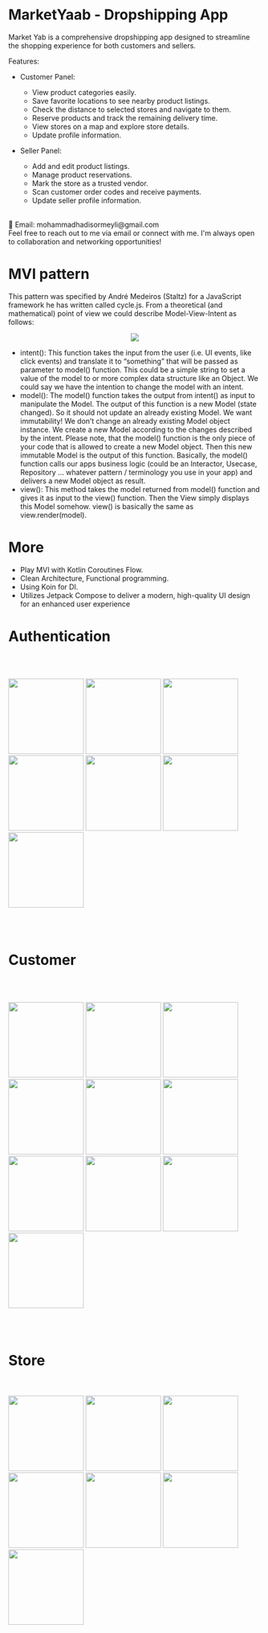 # MarketYaab - Dropshipping App

Market Yab is a comprehensive dropshipping app designed to streamline the shopping experience for both customers and sellers.

Features:
- Customer Panel:
  - View product categories easily.
  - Save favorite locations to see nearby product listings.
  - Check the distance to selected stores and navigate to them.
  - Reserve products and track the remaining delivery time.
  - View stores on a map and explore store details.
  - Update profile information.

- Seller Panel:
  - Add and edit product listings.
  - Manage product reservations.
  - Mark the store as a trusted vendor.
  - Scan customer order codes and receive payments.
  - Update seller profile information.


<br/>
📧 Email: mohammadhadisormeyli@gmail.com<br/>
Feel free to reach out to me via email or connect with me. I'm always open to collaboration and networking opportunities!

# MVI pattern
This pattern was specified by André Medeiros (Staltz) for a JavaScript framework he has written called cycle.js. From a theoretical (and mathematical) point of view we could describe Model-View-Intent as follows:
<p align="center">
<img src="https://github.com/Kotlin-Android-Open-Source/MVI-Coroutines-Flow/blob/master/MVI_diagram.png" />
</p>

* intent(): This function takes the input from the user (i.e. UI events, like click events) and translate it to “something” that will be passed as parameter to model() function. This could be a simple string to set a value of the model to or more complex data structure like an Object. We could say we have the intention to change the model with an intent.
* model(): The model() function takes the output from intent() as input to manipulate the Model. The output of this function is a new Model (state changed). So it should not update an already existing Model. We want immutability! We don’t change an already existing Model object instance. We create a new Model according to the changes described by the intent. Please note, that the model() function is the only piece of your code that is allowed to create a new Model object. Then this new immutable Model is the output of this function. Basically, the model() function calls our apps business logic (could be an Interactor, Usecase, Repository … whatever pattern / terminology you use in your app) and delivers a new Model object as result.
* view(): This method takes the model returned from model() function and gives it as input to the view() function. Then the View simply displays this Model somehow. view() is basically the same as view.render(model).

# More
* Play MVI with Kotlin Coroutines Flow.
* Clean Architecture, Functional programming.
* Using Koin for DI.
* Utilizes Jetpack Compose to deliver a modern, high-quality UI design for an enhanced user experience

# Authentication
<br/><br/>
<p float="left">
  <img src="https://github.com/HadiSormeyli/MarketYaab/blob/main/images/photo_2024-09-06_15-29-06.jpg" width="150" />
  <img src="https://github.com/HadiSormeyli/MarketYaab/blob/main/images/photo_1_2024-09-06_15-37-45.jpg" width="150" />
  <img src="https://github.com/HadiSormeyli/MarketYaab/blob/main/images/photo_2_2024-09-06_15-37-45.jpg" width="150" />
  <img src="https://github.com/HadiSormeyli/MarketYaab/blob/main/images/photo_2_2024-09-06_15-51-09.jpg" width="150" />
  <img src="https://github.com/HadiSormeyli/MarketYaab/blob/main/images/photo_3_2024-09-06_15-58-41.jpg" width="150" />
  <img src="https://github.com/HadiSormeyli/MarketYaab/blob/main/images/photo_1_2024-09-06_15-58-41.jpg" width="150" />
  <img src="https://github.com/HadiSormeyli/MarketYaab/blob/main/images/photo_3_2024-09-06_15-51-09.jpg" width="150" />
</p>
<br/><br/>

# Customer
<br/><br/>
<p float="left">
  <img src="https://github.com/HadiSormeyli/MarketYaab/blob/main/images/photo_1_2024-09-06_18-40-53.jpg" width="150" />
  <img src="https://github.com/HadiSormeyli/MarketYaab/blob/main/images/photo_2_2024-09-06_18-40-53.jpg" width="150" />
  <img src="https://github.com/HadiSormeyli/MarketYaab/blob/main/images/photo_6_2024-09-06_18-40-53.jpg" width="150" />
  <img src="https://github.com/HadiSormeyli/MarketYaab/blob/main/images/photo_2024-09-06_18-42-18.jpg" width="150" />
  <img src="https://github.com/HadiSormeyli/MarketYaab/blob/main/images/photo_4_2024-09-06_18-40-53.jpg" width="150" />
  <img src="https://github.com/HadiSormeyli/MarketYaab/blob/main/images/photo_5_2024-09-06_18-40-53.jpg" width="150" />
  <img src="https://github.com/HadiSormeyli/MarketYaab/blob/main/images/photo_3_2024-09-06_18-40-53.jpg" width="150" />
  <img src="https://github.com/HadiSormeyli/MarketYaab/blob/main/images/photo_3_2024-09-06_19-12-08.jpg" width="150" />
  <img src="https://github.com/HadiSormeyli/MarketYaab/blob/main/images/photo_2_2024-09-06_19-12-08.jpg" width="150" />
  <img src="https://github.com/HadiSormeyli/MarketYaab/blob/main/images/photo_1_2024-09-06_19-12-08.jpg" width="150" />
</p>
<br/><br/>


# Store
<br/><br/>
 <img src="https://github.com/HadiSormeyli/MarketYaab/blob/main/images/photo_5_2024-09-06_19-21-47.jpg" width="150" />
  <img src="https://github.com/HadiSormeyli/MarketYaab/blob/main/images/photo_2_2024-09-06_19-21-47.jpg" width="150" />
  <img src="https://github.com/HadiSormeyli/MarketYaab/blob/main/images/photo_3_2024-09-06_19-21-47.jpg" width="150" />
  <img src="https://github.com/HadiSormeyli/MarketYaab/blob/main/images/photo_2024-09-06_18-42-18.jpg" width="150" />
  <img src="https://github.com/HadiSormeyli/MarketYaab/blob/main/images/photo_1_2024-09-06_19-21-47.jpg" width="150" />
  <img src="https://github.com/HadiSormeyli/MarketYaab/blob/main/images/photo_4_2024-09-06_19-21-47.jpg" width="150" />
  <img src="https://github.com/HadiSormeyli/MarketYaab/blob/main/images/photo_7_2024-09-06_19-21-47.jpg" width="150" />
<br/><br/>
